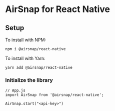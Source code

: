 # AirSnap for React Native

## Setup

To install with NPM:

```
npm i @airsnap/react-native
```

To install with Yarn:

```
yarn add @airsnap/react-native
```

### Initialize the library

```
// App.js
import AirSnap from '@airsnap/react-native';

AirSnap.start("<api-key>")
```
